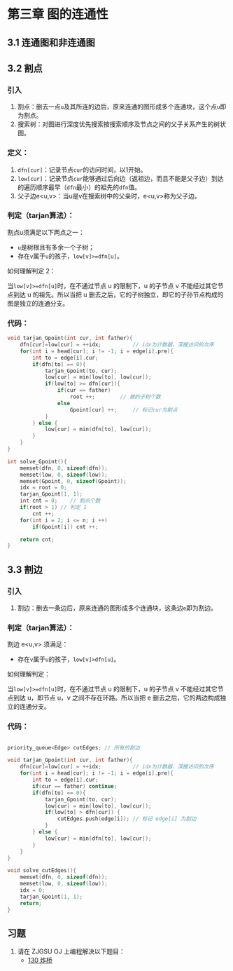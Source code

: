 # 第三章 图的连通性
## 3.1 连通图和非连通图

## 3.2 割点
### 引入

1. 割点：删去一点`u`及其所连的边后，原来连通的图形成多个连通块，这个点`u`即为割点。
2. 搜索树：对图进行深度优先搜索按搜索顺序及节点之间的父子关系产生的树状图。

### 定义：

1. `dfn[cur]`：记录节点`cur`的访问时间，以1开始。
2. `low[cur]`：记录节点`cur`能够通过后向边（返祖边，而且不能是父子边）到达的遍历顺序最早（`dfn`最小）的祖先的`dfn`值。
3. 父子边e<u,v>：当u是v在搜索树中的父亲时，e<u,v>称为父子边。

### 判定（tarjan算法）：
割点u须满足以下两点之一：

- `u`是树根且有多余一个子树；
- 存在`v`属于`u`的孩子，`low[v]>=dfn[u]`。

如何理解判定 2：

当`low[v]>=dfn[u]`时，在不通过节点 u 的限制下，u 的子节点 v 不能经过其它节点到达 u 的祖先。所以当把 u 删去之后，它的子树独立，即它的子孙节点构成的图是独立的连通分支。

### 代码：
``` C++
void tarjan_Gpoint(int cur, int father){
	dfn[cur]=low[cur] = ++idx;          // idx为计数器，深搜访问的次序
	for(int i = head[cur]; i != -1; i = edge[i].pre){
		int to = edge[i].cur;
		if(dfn[to] == 0){
			tarjan_Gpoint(to, cur);
			low[cur] = min(low[to], low[cur]);
			if(low[to] >= dfn[cur]){
				if(cur == father)
					root ++;        // 根的子树个数
				else
					Gpoint[cur] ++;     // 标记cur为割点
			}
		} else {
			low[cur] = min(dfn[to], low[cur]);
		}
	}
}

int solve_Gpoint(){
	memset(dfn, 0, sizeof(dfn));
	memset(low, 0, sizeof(low));
	memset(Gpoint, 0, sizeof(Gpoint));
	idx = root = 0;
	tarjan_Gpoint(1, 1);
	int cnt = 0;    // 割点个数
	if(root > 1) // 判定 1
		cnt ++;
	for(int i = 2; i <= n; i ++)
		if(Gpoint[i]) cnt ++;

	return cnt;
}
```

## 3.3 割边
### 引入

1. 割边：删去一条边后，原来连通的图形成多个连通块，这条边`e`即为割边。

### 判定（tarjan算法）：
割边 e<u,v> 须满足：

- 存在`v`属于`u`的孩子，`low[v]>dfn[u]`。

如何理解判定：

当`low[v]>=dfn[u]`时，在不通过节点 u 的限制下，u 的子节点 v 不能经过其它节点到达 u，即节点 u，v 之间不存在环路。所以当把 e 删去之后，它的两边构成独立的连通分支。

### 代码：

``` C++

priority_queue<Edge> cutEdges; // 所有的割边

void tarjan_Gpoint(int cur, int father){
	dfn[cur]=low[cur] = ++idx;          // idx为计数器，深搜访问的次序
	for(int i = head[cur]; i != -1; i = edge[i].pre){
		int to = edge[i].cur;
		if(cur == father) continue;
		if(dfn[to] == 0){
			tarjan_Gpoint(to, cur);
			low[cur] = min(low[to], low[cur]);
			if(low[to] > dfn[cur]) {
				cutEdges.push(edge[i]); // 标记 edge[i] 为割边
			}
		} else {
			low[cur] = min(dfn[to], low[cur]);
		}
	}
}

void solve_cutEdges(){
	memset(dfn, 0, sizeof(dfn));
	memset(low, 0, sizeof(low));
	idx = 0;
	tarjan_Gpoint(1, 1);
	return;
}
```

## 习题
1. 请在 ZJGSU OJ 上编程解决以下题目：
	- [130 炸桥](http://acm.zjgsu.edu.cn/problems/130)
